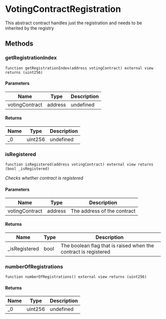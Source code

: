 # VotingContractRegistration





This abstract contract handles just the registration and needs to be inherited by the registry



## Methods

### getRegistrationIndex

```solidity
function getRegistrationIndex(address votingContract) external view returns (uint256)
```





#### Parameters

| Name | Type | Description |
|---|---|---|
| votingContract | address | undefined |

#### Returns

| Name | Type | Description |
|---|---|---|
| _0 | uint256 | undefined |

### isRegistered

```solidity
function isRegistered(address votingContract) external view returns (bool _isRegistered)
```



*Checks whether contract is registered*

#### Parameters

| Name | Type | Description |
|---|---|---|
| votingContract | address | The address of the contract |

#### Returns

| Name | Type | Description |
|---|---|---|
| _isRegistered | bool | The boolean flag that is raised when          the contract is registered |

### numberOfRegistrations

```solidity
function numberOfRegistrations() external view returns (uint256)
```






#### Returns

| Name | Type | Description |
|---|---|---|
| _0 | uint256 | undefined |




